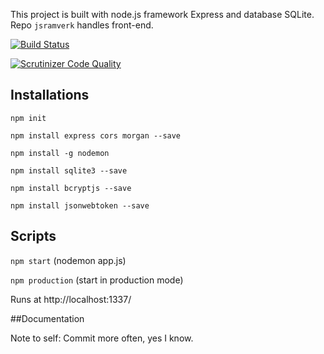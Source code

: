 This project is built with node.js framework Express and database SQLite. Repo `jsramverk` handles front-end.

[![Build Status](https://travis-ci.org/annabatra/jsramverk-backend.svg?branch=master)](https://travis-ci.org/annabatra/jsramverk-backend)

[![Scrutinizer Code Quality](https://scrutinizer-ci.com/g/annabatra/jsramverk-backend/badges/quality-score.png?b=master)](https://scrutinizer-ci.com/g/annabatra/jsramverk-backend/?branch=master)

## Installations
`npm init`

`npm install express cors morgan --save`

`npm install -g nodemon`

`npm install sqlite3 --save`

`npm install bcryptjs --save`

`npm install jsonwebtoken --save`

## Scripts

`npm start` (nodemon app.js)

`npm production` (start in production mode)

Runs at http://localhost:1337/

##Documentation

Note to self: Commit more often, yes I know.

